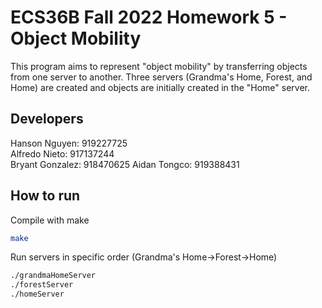 # ECS36B Fall 2022 Homework 5 - Object Mobility
This program aims to represent "object mobility" by transferring objects from one server to another. Three servers (Grandma's Home, Forest, and Home) are created and objects are initially created in the "Home" server.
## Developers
Hanson Nguyen: 919227725  
Alfredo Nieto: 917137244  
Bryant Gonzalez: 918470625
Aidan Tongco: 919388431
## How to run
Compile with make
```bash
make
```
Run servers in specific order (Grandma's Home->Forest->Home)
```bash
./grandmaHomeServer
./forestServer
./homeServer
```
